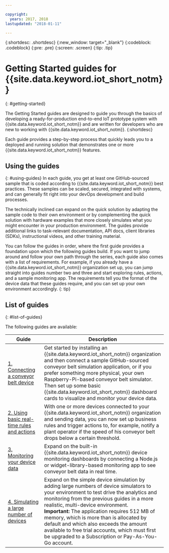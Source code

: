 ```yaml
---

copyright:
  years: 2017, 2018
lastupdated: "2018-01-11"

---
```


{:shortdesc: .shortdesc}
{:new_window: target="_blank"}
{:codeblock: .codeblock}
{:pre: .pre}
{:screen: .screen}
{:tip: .tip}


# Getting Started guides for {{site.data.keyword.iot_short_notm}}
{: #getting-started}

The Getting Started guides are designed to guide you through the basics of developing a ready-for-production end-to-end IoT prototype system with {{site.data.keyword.iot_short_notm}} and are written for developers who are new to working with {{site.data.keyword.iot_short_notm}}.
{:shortdesc}

Each guide provides a step-by-step process that quickly leads you to a deployed and running solution that demonstrates one or more {{site.data.keyword.iot_short_notm}} features.

## Using the guides  
{: #using-guides}
In each guide, you get at least one GitHub-sourced sample that is coded according to {{site.data.keyword.iot_short_notm}} best practices. These samples can be scaled, secured, integrated with systems, and can generally fit right into your devOps development and build processes.

The technically inclined can expand on the quick solution by adapting the sample code to their own environment or by complementing the quick solution with hardware examples that more closely simulates what you might encounter in your production environment. The guides provide additional links to task-relevant documentation, API docs, client libraries (SDKs), instructional videos, and other training material.

You can follow the guides in order, where the first guide provides a foundation upon which the following guides build. If you want to jump around and follow your own path through the series, each guide also comes with a list of requirements. For example, if you already have a {{site.data.keyword.iot_short_notm}} organization set up, you can jump straight into guides number two and three and start exploring rules, actions, and a sample monitoring app. The requirements tell you the format of the device data that these guides require, and you can set up your own environment accordingly.
{: tip}

## List of guides
{: #list-of-guides}  

The following guides are available:

| Guide | Description |    
| ----- | ---- |   
| [1. Connecting a conveyor belt device](getting-started-iot-conveyor.html) | Get started by installing an {{site.data.keyword.iot_short_notm}} organization and then connect a sample GitHub-sourced conveyor belt simulation application, or if you prefer something more physical, your own Raspberry-Pi-based conveyor belt simulator. </br> Then set up some basic {{site.data.keyword.iot_short_notm}} dashboard cards to visualize and monitor your device data. |   
| [2. Using basic real-time rules and actions](getting-started-iot-rules.html) | With one or more devices connected to your {{site.data.keyword.iot_short_notm}} organization and sending data, you can now set up business rules and trigger actions to, for example, notify a plant operator if the speed of his conveyor belt drops below a certain threshold.  
| [3. Monitoring your device data](getting-started-iot-monitoring.html) | Expand on the built-in {{site.data.keyword.iot_short_notm}} device monitoring dashboards by connecting a Node.js or widget-library-based monitoring app to see conveyor belt data in real time.  
| [4. Simulating a large number of devices](getting-started-iot-large-scale-simulation.html) | Expand on the simple device simulation by adding large numbers of device simulators to your environment to test drive the analytics and monitoring from the previous guides in a more realistic, multi-device environment. </br>**Important:** The application requires 512 MB of memory, which is more than is allocated by default and which also exceeds the amount available to free trial accounts, which must first be upgraded to a Subscription or Pay-As-You-Go account. |   
